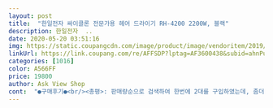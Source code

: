 ```yaml
---
layout: post 
title:  "한일전자 싸이클론 전문가용 헤어 드라이기 RH-4200 2200W, 블랙" 
description: 한일전자  ..
date: 2020-05-20 03:51:16 
img: https://static.coupangcdn.com/image/product/image/vendoritem/2019/01/28/3023017241/b0b9706c-3d5c-4906-ad2a-22a2b542580a.jpg 
linkUrl: https://link.coupang.com/re/AFFSDP?lptag=AF3600438&subid=ahnPublicAsk&pageKey=3287750&itemId=15257905&vendorItemId=3023017241&traceid=V0-113-a31ecc059501edea 
categories: [1016] 
color: A566FF 
price: 19800 
author: Ask View Shop 
cont:  "●구매후기●<br/><총평>: 판매량순으로 검색하여 한번에 2대를 구입하였는데, 좀더 꼼꼼이 살펴보고 구매하지 못한 아쉬움이 있는 제품입니다.<br/> 가격이 저렴하고 디자인이 심플한건 장점입니다.<br/> 많은 판매량을 기록한건 가성비 때문인것 같습니다.<br/> 진동부분과 손잡이부분의 6개의 버튼이 있어 작동시 불편은 큰 아쉬움으로 남네요.<br/> 총별점(☆☆).<br/><br/><br/> - 기존에 필 제품을 사용하였는데 그보다 약합니다.<br/><br/><br/> - 본체와 손잡이가 접히지 않는 구조이므로 사용후 보관할때<br/><br/> - 손잡이에 버튼이 6개나 있어 드라이기를 움켜쥐면 버튼이<br/><br/> - 손잡이와 몸체가 접히지 않는 방식입니다.<br/><br/><br/> - 심플합니다.<br/><br/><br/> - 진동(떨림)이 있습니다.<br/> 2대를 구입하여 사용중인데  모두<br/><br/> - 튼튼합니다.<br/><br/>1.<br/>내구성(☆☆☆☆):<br/>2.<br/>디자인(☆☆☆):<br/>2017.<br/>11.<br/>5일에 구매했더군요<br/>3.<br/> 실용성:(☆☆):<br/>4.<br/>성능(☆☆):<br/>❤❤<br/>가격이 엄청 저렴한데비해 나름 게안은 스팩이라서 망설일 필요가 없었죠<br/>가장 큰 단점은 손잡이 부분에 있는 기능버튼이에요<br/>같은 진동이 있는걸로 보아 원래 이런듯 합니다.<br/><br/>그래서 전문가용 헤어드라이기라고 하나봐여<br/>그럼에도 불구하고 바람쎄기도 기구무게도 그립감도 이만하면 평타는 치는제품이에요<br/>그리고 저는 드라이기 사용중 과열되면 알아서 차단해주는 멀티탭 사용하고 있어요<br/>근데 기존 사용하던 소형 드라이기가 어찌나 눈치가 빠르던지 사망하신거에여(그동안 수고했구 고마웠구 이제 편히쉬길)<br/>근데 성능 확인 다하고 만족스럽게 구매한건데 얼마못가 사망했거든요:;;;<br/>기존에 쓰던건 뉴코아에서 구매한건데 이뻐서 산건 맞아요ㅋㅋ<br/>냉풍도 가능해서 더운여름에두 시원하게 드라이 할수 있을것 같아 goodgood<br/>눌리게 되어 신경쓰이고 불편합니다.<br/><br/>늦은 후기입니다<br/>당장 필요한거라서 쿠팡서 후기가 조은걸루 골랐어요<br/>드라이 필요하신분 진짜 이제품 강추합니다<br/>드라이도중에 다시 버튼 눌러야하는게 별거아닌데 엄청 번거롭더라구요<br/>로켓배송이라 후다닥 구매함(4/12)후다닥 도착함<br/>마지막 사진처럼 분리해서 먼지 청소는 가끔씩 꼭 해주세요<br/>머 솔직히 낼 아침에 생을 마감한다해도 본전은 충분히 뽑았다고 생각됩니다ㅋㅋ<br/>머리카락이 개털이라 드라이기를 바꿔볼까 생각하구<br/>몆년동안 사용하신분도 고장 없이 잘 사용 하구 계시다니 안심되구 머찐 디자인처럼 성능또한 머찌네여<br/>블랙에 디자인이 잘 빠져서 세련되구 예뻐여<br/>사용 한두번해서 후기 안남깁니다.<br/><br/>상품평이 유난히 좋은 아이를 장바구니에 담아놓음<br/>소형쓰다가 팔을 더 뻗어야해서 불편한건 점점 적응함 될것같구 6단계 조절 스위치가있어 기존 드라이보다 빠르게 건조가 되구 바람세기가 강하다보니 가르마 뒷쪽 가마 거지존이 점점 없어지며 가려지구있어 신기하구 부스스한 머리카락이 많이 차분하게 건조 되네여<br/>약 30개월간 잘 사용중이에요<br/>이 제품 정말 강추합니다.<br/><br/>이게 손가락 부분과 맞물려서 내 의지와 상관없이 전환이 됩니다:;;;<br/>일정 공간이 필요합니다.<br/><br/>적어도 한두달이상 사용해보구 후기 남기는편인데<br/>지금까지 별탈 없이 잘 사용하고 있지만 사용하다보니 단점도 보이긴해요^^<br/>하여도 열이 약하다고 느껴집니다.<br/><br/>" 
---
```

